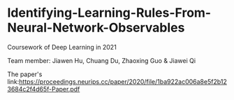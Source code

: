 # Identifying-Learning-Rules-From-Neural-Network-Observables
Coursework of Deep Learning in 2021

Team member:
Jiawen Hu, Chuang Du, Zhaoxing Guo & Jiawei Qi

The paper's link:https://proceedings.neurips.cc/paper/2020/file/1ba922ac006a8e5f2b123684c2f4d65f-Paper.pdf
